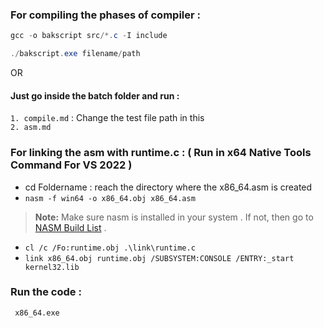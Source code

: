 ### For compiling the phases of compiler :
```powershell
gcc -o bakscript src/*.c -I include
```
```powershell
./bakscript.exe filename/path
```

OR

#### Just go inside the batch folder and run :
`1. compile.md` : Change the test file path in this 
<br>
`2. asm.md`

### For linking the asm with runtime.c : ( Run in x64 Native Tools Command For VS 2022 )
- cd Foldername : reach the directory where the x86_64.asm is created
- `nasm -f win64 -o x86_64.obj x86_64.asm`
> **Note:** Make sure nasm is installed in your system . If not, then go to [NASM Build List](https://nasm.us/pub/nasm/releasebuilds/?C=M;O=D) .
- `cl /c /Fo:runtime.obj .\link\runtime.c`
- `link x86_64.obj runtime.obj /SUBSYSTEM:CONSOLE /ENTRY:_start kernel32.lib`

### Run the code :
```bash
 x86_64.exe
 ```